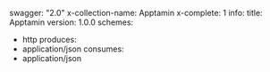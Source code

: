 swagger: "2.0"
x-collection-name: Apptamin
x-complete: 1
info:
  title: Apptamin
  version: 1.0.0
schemes:
- http
produces:
- application/json
consumes:
- application/json